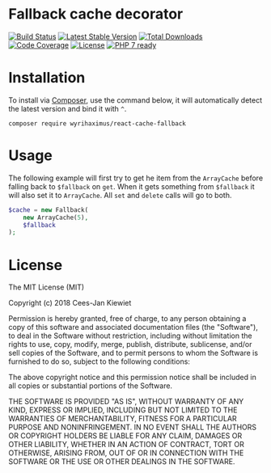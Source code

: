 # Fallback cache decorator

[![Build Status](https://travis-ci.com/WyriHaximus/reactphp-cache-fallback.svg?branch=master)](https://travis-ci.com/WyriHaximus/reactphp-cache-fallback)
[![Latest Stable Version](https://poser.pugx.org/WyriHaximus/react-cache-fallback/v/stable.png)](https://packagist.org/packages/WyriHaximus/react-cache-fallback)
[![Total Downloads](https://poser.pugx.org/WyriHaximus/react-cache-fallback/downloads.png)](https://packagist.org/packages/WyriHaximus/react-cache-fallback)
[![Code Coverage](https://scrutinizer-ci.com/g/WyriHaximus/reactphp-cache-fallback/badges/coverage.png?b=master)](https://scrutinizer-ci.com/g/WyriHaximus/reactphp-cache-fallback/?branch=master)
[![License](https://poser.pugx.org/WyriHaximus/react-cache-fallback/license.png)](https://packagist.org/packages/WyriHaximus/react-cache-fallback)
[![PHP 7 ready](http://php7ready.timesplinter.ch/WyriHaximus/reactphp-cache-fallback/badge.svg)](https://travis-ci.org/WyriHaximus/reactphp-cache-fallback)

# Installation

To install via [Composer](http://getcomposer.org/), use the command below, it will automatically detect the latest version and bind it with `^`.

```
composer require wyrihaximus/react-cache-fallback 
```

# Usage

The following example will first try to get he item from the `ArrayCache` before 
falling back to `$fallback` on `get`. When it gets something from `$fallback` it will 
also set it to `ArrayCache`. All `set` and `delete` calls will go to both.

```php
$cache = new Fallback(
    new ArrayCache(5),
    $fallback
);
```

# License

The MIT License (MIT)

Copyright (c) 2018 Cees-Jan Kiewiet

Permission is hereby granted, free of charge, to any person obtaining a copy
of this software and associated documentation files (the "Software"), to deal
in the Software without restriction, including without limitation the rights
to use, copy, modify, merge, publish, distribute, sublicense, and/or sell
copies of the Software, and to permit persons to whom the Software is
furnished to do so, subject to the following conditions:

The above copyright notice and this permission notice shall be included in all
copies or substantial portions of the Software.

THE SOFTWARE IS PROVIDED "AS IS", WITHOUT WARRANTY OF ANY KIND, EXPRESS OR
IMPLIED, INCLUDING BUT NOT LIMITED TO THE WARRANTIES OF MERCHANTABILITY,
FITNESS FOR A PARTICULAR PURPOSE AND NONINFRINGEMENT. IN NO EVENT SHALL THE
AUTHORS OR COPYRIGHT HOLDERS BE LIABLE FOR ANY CLAIM, DAMAGES OR OTHER
LIABILITY, WHETHER IN AN ACTION OF CONTRACT, TORT OR OTHERWISE, ARISING FROM,
OUT OF OR IN CONNECTION WITH THE SOFTWARE OR THE USE OR OTHER DEALINGS IN THE
SOFTWARE.
